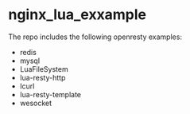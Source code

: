 # nginx_lua_exxample

The repo includes the following openresty examples:
- redis
- mysql
- LuaFileSystem
- lua-resty-http
- lcurl
- lua-resty-template
- wesocket



